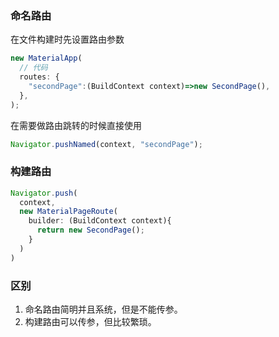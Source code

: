 ### 命名路由

在文件构建时先设置路由参数

```js
new MaterialApp(
  // 代码
  routes: {
    "secondPage":(BuildContext context)=>new SecondPage(),
  },
);
```
在需要做路由跳转的时候直接使用

```js
Navigator.pushNamed(context, "secondPage");
```

### 构建路由

```js
Navigator.push(
  context, 
  new MaterialPageRoute(
    builder: (BuildContext context){
      return new SecondPage();
    }
  )
)
```

### 区别

1. 命名路由简明并且系统，但是不能传参。
2. 构建路由可以传参，但比较繁琐。
